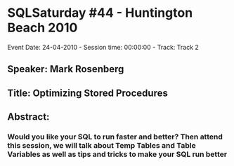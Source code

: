 # SQLSaturday #44 - Huntington Beach 2010
Event Date: 24-04-2010 - Session time: 00:00:00 - Track: Track 2
## Speaker: Mark Rosenberg
## Title: Optimizing Stored Procedures
## Abstract:
### Would you like your SQL to run faster and better?  Then attend this session, we will talk about Temp Tables and Table Variables as well as tips and tricks to make your SQL run better
